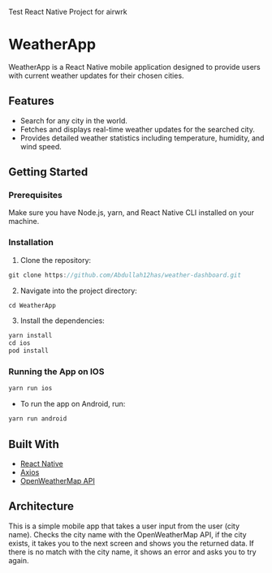 
Test React Native Project for airwrk

# WeatherApp

WeatherApp is a React Native mobile application designed to provide users with current weather updates for their chosen cities.

## Features

- Search for any city in the world.
- Fetches and displays real-time weather updates for the searched city.
- Provides detailed weather statistics including temperature, humidity, and wind speed.

## Getting Started


### Prerequisites

Make sure you have Node.js, yarn, and React Native CLI installed on your machine.

### Installation

1. Clone the repository:

```javascript
git clone https://github.com/Abdullah12has/weather-dashboard.git
```

2. Navigate into the project directory:

```javascript 
cd WeatherApp
```

3. Install the dependencies:

```javascript
yarn install
cd ios 
pod install
```

### Running the App on IOS


```javascript
yarn run ios
```

- To run the app on Android, run:

```javascript
yarn run android
```


## Built With

- [React Native](https://reactnative.dev/)  
- [Axios](https://github.com/axios/axios) 
- [OpenWeatherMap API](https://openweathermap.org/api) 

## Architecture
This is a simple mobile app that takes a user input from the user (city name). Checks the city name with the OpenWeatherMap API, if the city exists, it takes you to the next screen and shows you the returned data. If there is no match with the city name, it shows an error and asks you to try again. 
